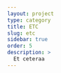 ```yaml
---
layout: project
type: category
title: ETC
slug: etc
sidebar: true
order: 5
description: >
  Et ceteraa
---
```

